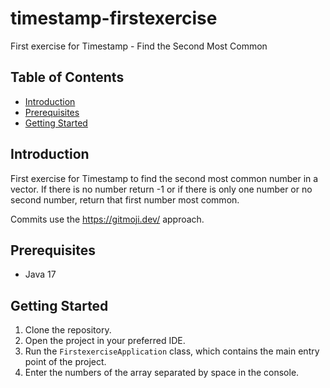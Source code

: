 # timestamp-firstexercise

First exercise for Timestamp - Find the Second Most Common

## Table of Contents
- [Introduction](#introduction)
- [Prerequisites](#prerequisites)
- [Getting Started](#getting-started)

## Introduction

First exercise for Timestamp to find the second most common number in a vector.
If there is no number return -1 or if there is only one number or no second number, return that first number most common.

Commits use the https://gitmoji.dev/ approach.

## Prerequisites

- Java 17

## Getting Started

1. Clone the repository.
2. Open the project in your preferred IDE.
3. Run the `FirstexerciseApplication` class, which contains the main entry point of the project.
4. Enter the numbers of the array separated by space in the console.
